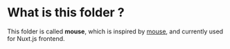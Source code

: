 # What is this folder ?

This folder is called **mouse**, which is inspired by [mouse](https://en.wikipedia.org/wiki/Mouse_(TV_series)), and currently used for Nuxt.js frontend.
